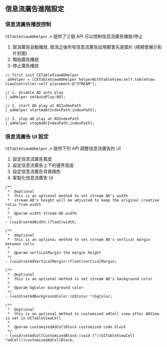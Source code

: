 ## 信息流廣告進階設定

### 信息流廣告播放控制

`CETableViewADHelper.h` 提供了三個 API 可以控制信息流廣告播放/停止

1. 取消廣告自動播放, 取消之後所有信息流廣告出現都會先是圖片 (視頻會展示影片封面)
2. 開始廣告播放
3. 停止廣告播放

```objc
// first init CETableViewADHelper
_adHelper = [CETableViewADHelper helperWithTableView:self.tableView viewController:self placement:@"STREAM"];

// 1. disable AD auto play
[_adHelper setAutoPlay:NO];

// 2. start AD play at NSIndexPath
[_adHelper startAdAtIndexPath:indexPath];

// 3. stop AD play at NSIndexPath
[_adHelper stopAdAtIndexPath:indexPath];
```

### 信息流廣告 UI 設定
`CETableViewADHelper.h` 提供下列 API 調整信息流廣告的 UI

1. 設定信息流廣告寬度
2. 設定信息流廣告上下的邊界高度
3. 設定信息流廣告背景顏色
4. 客製化信息流廣告 UI

```objc
/**
 *  @optional
 *  this is an optional method to set stream AD's width
 *  stream AD's height will be adjusted to keep the original creative ratio from width
 *
 *  @param width stream AD width
 */
- (void)setAdWidth:(float)width;

/**
 *  @optional
 *  this is an optiona; method to set stream AD's vertical margin between cells
 *
 *  @param verticalMargin the margin height
 */
- (void)setAdVerticalMargin:(float)verticalMargin;

/**
 *  @optional
 *  this is an optional method to set stream AD's background color
 *
 *  @param bgColor background color
 */
- (void)setAdBackgroundColor:(UIColor *)bgColor;

/**
 *  @optional
 *  this is an optional method to customized adCell view after ADView is set in UITableViewCell
 *
 *  @param customizedAdCellBlock customized code block
 */
- (void)setAdCellCustomizedBlock:(void (^)(UITableViewCell *adCell))customizedAdCellBlock;
```


